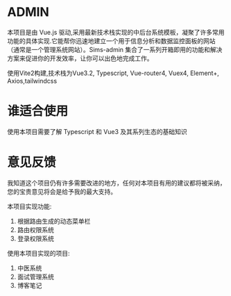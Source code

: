 # ADMIN
本项目是由 Vue.js 驱动,采用最新技术栈实现的中后台系统模板，凝聚了许多常用功能的具体实现.它能帮你迅速地建立一个用于信息分析和数据监控面板的网站（通常是一个管理系统网站）。Sims-admin 集合了一系列开箱即用的功能和解决方案来促进你的开发效率，让你可以出色地完成工作。

使用Vite2构建,技术栈为Vue3.2, Typescript, Vue-router4, Vuex4, Element+, Axios,tailwindcss

# 谁适合使用
使用本项目需要了解 Typescript 和 Vue3 及其系列生态的基础知识

<!-- # 关于本文档 -->
<!-- 本文档使用 vuepress (opens new window)编写，并使用了自定义主题 vuepress-theme-sonic。我们非常重视文档的编写，但是编写文档是一件极具挑战性的工作，一些细节可能会由于我们的疏忽而被遗漏，如果你认为某些地方需要改进或是发现了错误，欢迎到我们的仓库上提出 issue (opens new window)。 -->

# 意见反馈
我知道这个项目仍有许多需要改进的地方，任何对本项目有用的建议都将被采纳，您的宝贵意见将会是给予我的最大支持。

本项目实现功能:
1. 根据路由生成的动态菜单栏
2. 路由权限系统
3. 登录权限系统

使用本项目实现的项目:
1. 中医系统
2. 面试管理系统
3. 博客笔记
